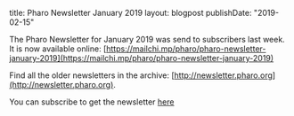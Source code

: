 title: Pharo Newsletter January 2019layout: blogpostpublishDate: "2019-02-15"The Pharo Newsletter for January 2019 was send to subscribers last week. It is now available online: [https://mailchi.mp/pharo/pharo-newsletter-january-2019](https://mailchi.mp/pharo/pharo-newsletter-january-2019)Find all the older newsletters in the archive: [http://newsletter.pharo.org](http://newsletter.pharo.org).You can subscribe to get the newsletter [here](https://us11.list-manage.com/subscribe?u=6f667565c2569234585a7be77&id=048680a940)